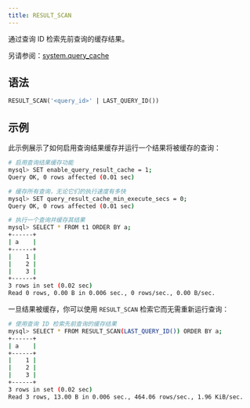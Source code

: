 ```yaml
---
title: RESULT_SCAN
---
```


通过查询 ID 检索先前查询的缓存结果。

另请参阅：[system.query_cache](/sql/sql-reference/system-tables/system-query-cache)

## 语法

```sql
RESULT_SCAN('<query_id>' | LAST_QUERY_ID())
```

## 示例

此示例展示了如何启用查询结果缓存并运行一个结果将被缓存的查询：

```bash
# 启用查询结果缓存功能
mysql> SET enable_query_result_cache = 1;
Query OK, 0 rows affected (0.01 sec)

# 缓存所有查询，无论它们的执行速度有多快
mysql> SET query_result_cache_min_execute_secs = 0;
Query OK, 0 rows affected (0.01 sec)

# 执行一个查询并缓存其结果
mysql> SELECT * FROM t1 ORDER BY a;
+------+
| a    |
+------+
|    1 |
|    2 |
|    3 |
+------+
3 rows in set (0.02 sec)
Read 0 rows, 0.00 B in 0.006 sec., 0 rows/sec., 0.00 B/sec.
```

一旦结果被缓存，你可以使用 `RESULT_SCAN` 检索它而无需重新运行查询：

```bash
# 使用查询 ID 检索先前查询的缓存结果
mysql> SELECT * FROM RESULT_SCAN(LAST_QUERY_ID()) ORDER BY a;
+------+
| a    |
+------+
|    1 |
|    2 |
|    3 |
+------+
3 rows in set (0.02 sec)
Read 3 rows, 13.00 B in 0.006 sec., 464.06 rows/sec., 1.96 KiB/sec.
```
